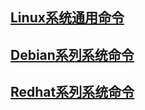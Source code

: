 ## [Linux系统通用命令](https://github.com/engild/mans/tree/master/Linux-system-common-commands)

## [Debian系列系统命令](https://github.com/engild/mans/tree/master/Debian-family-system-commands)

## [Redhat系列系统命令](https://github.com/engild/mans/tree/master/Redhat-family-system-commands)